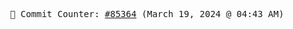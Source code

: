 <p align="center">
    <samp>
        📮 Commit Counter: <a href="https://github.com/Javascript-void0/Javascript-void0/commits/main">#85364</a> (March 19, 2024 @ 04:43 AM)
    </samp>
</p>